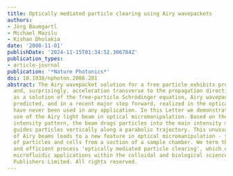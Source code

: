```yaml
---
title: Optically mediated particle clearing using Airy wavepackets
authors:
- Jörg Baumgartl
- Michael Mazilu
- Kishan Dholakia
date: '2008-11-01'
publishDate: '2024-11-15T01:34:52.306784Z'
publication_types:
- article-journal
publication: '*Nature Photonics*'
doi: 10.1038/nphoton.2008.201
abstract: The Airy wavepacket solution for a free particle exhibits propagation invariance
  and, surprisingly, acceleration transverse to the propagation direction. Discovered
  as a solution of the free-particle Schrödinger equation, Airy wavepackets have been
  predicted, and in a recent major step forward, realized in the optical domain, but
  have never been used in any application. In this Letter we demonstrate the first
  use of the Airy light beam in optical micromanipulation. Based on the characteristic
  intensity pattern, the beam drags particles into the main intensity maximum, which
  guides particles vertically along a parabolic trajectory. This unusual property
  of Airy beams leads to a new feature in optical micromanipulation - the removal
  of particles and cells from a section of a sample chamber. We term this highly robust
  and efficient process 'optically mediated particle clearing', which enables novel
  microfluidic applications within the colloidal and biological sciences. © 2008 Macmillan
  Publishers Limited. All rights reserved.
---
```

